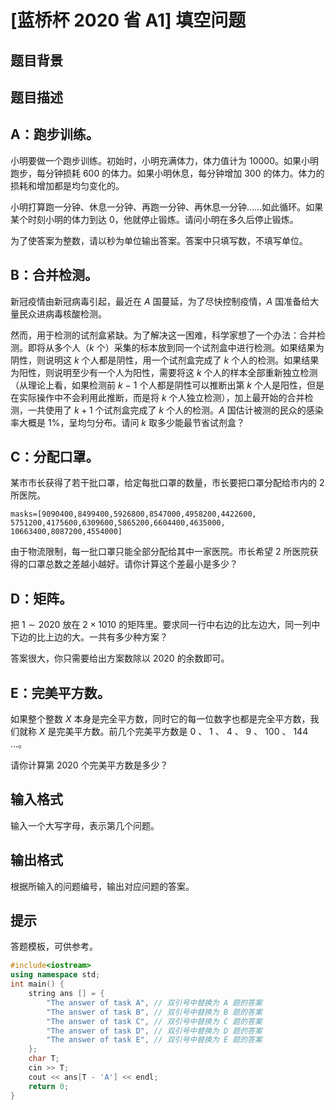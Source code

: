 # [蓝桥杯 2020 省 A1] 填空问题

## 题目背景



## 题目描述

## A：跑步训练。

小明要做一个跑步训练。初始时，小明充满体力，体力值计为 $10000$。如果小明跑步，每分钟损耗 $600$ 的体力。如果小明休息，每分钟增加 $300$ 的体力。体力的损耗和增加都是均匀变化的。

小明打算跑一分钟、休息一分钟、再跑一分钟、再休息一分钟……如此循环。如果某个时刻小明的体力到达 $0$，他就停止锻炼。请问小明在多久后停止锻炼。

为了使答案为整数，请以秒为单位输出答案。答案中只填写数，不填写单位。

## B：合并检测。

新冠疫情由新冠病毒引起，最近在 $A$ 国蔓延，为了尽快控制疫情，$A$ 国准备给大量民众进病毒核酸检测。

然而，用于检测的试剂盒紧缺。为了解决这一困难，科学家想了一个办法：合并检测。即将从多个人（$k$ 个）采集的标本放到同一个试剂盒中进行检测。如果结果为阴性，则说明这 $k$ 个人都是阴性，用一个试剂盒完成了 $k$ 个人的检测。如果结果为阳性，则说明至少有一个人为阳性，需要将这 $k$ 个人的样本全部重新独立检测（从理论上看，如果检测前 $k$ − $1$ 个人都是阴性可以推断出第 $k$ 个人是阳性，但是在实际操作中不会利用此推断，而是将 $k$ 个人独立检测），加上最开始的合并检测，一共使用了 $k+1$ 个试剂盒完成了 $k$ 个人的检测。$A$ 国估计被测的民众的感染率大概是 $1\%$，呈均匀分布。请问 $k$ 取多少能最节省试剂盒？

## C：分配口罩。

某市市长获得了若干批口罩，给定每批口罩的数量，市长要把口罩分配给市内的 $2$ 所医院。

```
masks=[9090400,8499400,5926800,8547000,4958200,4422600,
5751200,4175600,6309600,5865200,6604400,4635000,
10663400,8087200,4554000]
```

由于物流限制，每一批口罩只能全部分配给其中一家医院。市长希望 $2$ 所医院获得的口罩总数之差越小越好。请你计算这个差最小是多少？

## D：矩阵。


把 $1 \sim 2020$ 放在 $2 \times 1010$ 的矩阵里。要求同一行中右边的比左边大，同一列中下边的比上边的大。一共有多少种方案？

答案很大，你只需要给出方案数除以 $2020$ 的余数即可。

## E：完美平方数。

如果整个整数 $X$ 本身是完全平方数，同时它的每一位数字也都是完全平方数，我们就称 $X$ 是完美平方数。前几个完美平方数是 $0$ 、 $1$ 、 $4$ 、 $9$ 、 $100$ 、 $144$ …。

请你计算第 $2020$ 个完美平方数是多少？

## 输入格式

输入一个大写字母，表示第几个问题。

## 输出格式

根据所输入的问题编号，输出对应问题的答案。

## 提示

答题模板，可供参考。

```cpp
#include<iostream>
using namespace std;
int main() {
    string ans [] = {
        "The answer of task A", // 双引号中替换为 A 题的答案
        "The answer of task B", // 双引号中替换为 B 题的答案
        "The answer of task C", // 双引号中替换为 C 题的答案
        "The answer of task D", // 双引号中替换为 D 题的答案
        "The answer of task E", // 双引号中替换为 E 题的答案
    };
    char T;
    cin >> T;
    cout << ans[T - 'A'] << endl;
    return 0;
}
```
